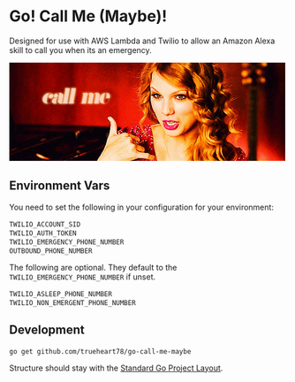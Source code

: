 # Go! Call Me (Maybe)!

Designed for use with AWS Lambda and Twilio to allow an Amazon Alexa skill to call you when its
an emergency.

![Taylor Swift - Call Me](assets/taylor-swift-call-me.gif)

## Environment Vars

You need to set the following in your configuration for your environment:

```
TWILIO_ACCOUNT_SID
TWILIO_AUTH_TOKEN
TWILIO_EMERGENCY_PHONE_NUMBER
OUTBOUND_PHONE_NUMBER
```

The following are optional. They default to the `TWILIO_EMERGENCY_PHONE_NUMBER` if unset.

```
TWILIO_ASLEEP_PHONE_NUMBER
TWILIO_NON_EMERGENT_PHONE_NUMBER
```

## Development

```
go get github.com/trueheart78/go-call-me-maybe
```

Structure should stay with the [Standard Go Project Layout](https://github.com/golang-standards/project-layout).
